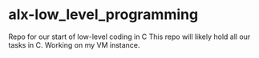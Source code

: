 # alx-low_level_programming
Repo for our start of low-level coding in C
This repo will likely hold all our tasks in C.
Working on my VM instance.
